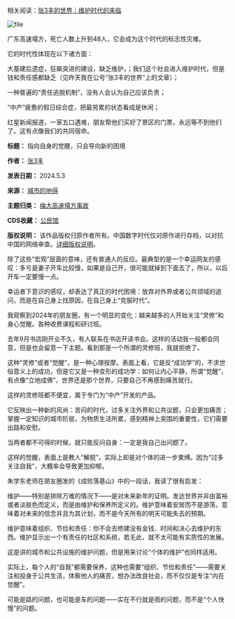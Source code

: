 相关阅读：[张3丰的世界｜维护时代的来临](https://chinadigitaltimes.net/chinese/707493.html "张3丰的世界｜维护时代的来临")


![file](https://chinadigitaltimes.net/chinese/files/2024/05/image-1714712811307.png)


广东高速塌方，死亡人数上升到48人，它会成为这个时代的标志性灾难。


它的时代性体现在以下诸方面：


大基建后遗症，狂飙突进的建设，缺乏维护，；我们这个社会进入维护时代，但是钱和责任感都缺乏（见昨天我在公号“张3丰的世界”上的文章）；


一种普遍的“责任逃脱机制”，没有人会认为自己应该负责；


“中产”疲惫的假日综合症，把最劳累的状态看成是休闲；‍‍‍‍‍‍


红星新闻报道，一家五口遇难，朋友帮他们买好了景区的门票，永远等不到他们了。这有点像我们的共同宿命。




**标题：** 指向自身的觉醒，只会导向新的困境  

**作者：** [张3丰](https://chinadigitaltimes.net/space/城市的地得)  

**发表日期：** 2024.5.3  

**来源：** [城市的地得](https://mp.weixin.qq.com/s/jf3XRkig5Vlv--1hjzX7Uw)  

**主题归类：** [梅大高速塌方事故](https://chinadigitaltimes.net/space/梅大高速塌方事故)  

**CDS收藏：** [公民馆](https://chinadigitaltimes.net/space/%E5%85%AC%E6%B0%91%E9%A6%86)  

**版权说明：** 该作品版权归原作者所有。中国数字时代仅对原作进行存档，以对抗中国的网络审查。[详细版权说明](https://chinadigitaltimes.net/chinese/copyright)。


除了这些“宏观”层面的意味，还有普通人的反应。最典型的是一个幸运网友的感叹：多亏是妻子开车比较慢，如果是自己开，很可能就掉到下面去了，所以，以后开车一定要慢一点。


幸运者下意识的感叹，却表达了真正的时代困境：放弃对外界或者公共领域的追问，而是在自己身上找原因，在自己身上“克服时代”。


我观察到2024年的朋友圈，有一个明显的变化：越来越多的人开始关注“灵修”和身心觉醒。各种收费课程和研讨班。


去年9月书店刚开业不久，有人联系在书店开读书会。这样的活动我一般都会同意，但是也会留意一下主题。看到那是一个所谓的灵修班，我就拒绝了。


这种“灵修”或者“觉醒”，是一种心理按摩。表面上看，它是反“成功学”的，不求世俗意义上的成功，但是它又是一种变形的成功学：如何让内心平静，所谓“觉醒”，有点像“立地成佛”，世界还是那个世界，只要自己不再感到痛苦就行。


这样的灵修班都不便宜，属于专门为“中产”开发的产品。


它反映出一种新的风尚：苦闷的时代，过多关注外界和公共议题，只会更加痛苦；掌握一定知识的城市阶层，为物质生活所累，感到精神上突围的重要性，它们需要出路和安慰。


当两者都不可得的时候，就只能反问自身：一定是我自己出问题了。


这样的觉醒，表面上是教人“解脱”，实际上却是对个体的进一步束缚。因为“过多关注自我”，大概率会导致更加抑郁。


朱学东老师在朋友圈发的《成败落基山》中的一段话，我读了很有启发：


维护——特别是排除万难的情况下——是对未来新年的证明。发达世界并非由富裕或者淡肤色而定义，而是由维护和保养所定义的。维护意味着安居而不是游荡，意味着对未来的信念并且为其计划，而不是今天所有的明天可能失去的预期。


维护意味着组织、节俭和责任：你不会去修建没有金钱、时间和决心去维护的东西。维护显示出一个有责任的社区和系统，若无此，就不太可能有实质性的发展。


这是讲的城市和公共设施的维护问题，但是用来讨论“个体的维护”也同样适用。


实际上，每个人的“自我”都需要保养，这种也需要“组织、节俭和责任”——需要关注和投身于公共生活，体察他人的痛苦，想办法改良社会，而不仅仅是专注“内在觉醒”。


可能是路的问题，也可能是车的问题——实在不行就是雨的问题，而不是“个人快慢”的问题。‍


